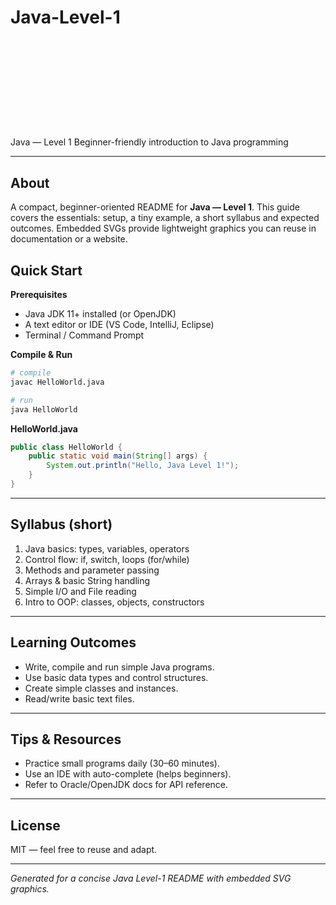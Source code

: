 # Java-Level-1
# <svg xmlns="http://www.w3.org/2000/svg" width="520" height="120" viewBox="0 0 520 120">

  <defs>
    <linearGradient id="g" x1="0" x2="1">
      <stop offset="0" stop-color="#f99"/>
      <stop offset="1" stop-color="#f06"/>
    </linearGradient>
  </defs>
  <rect width="520" height="120" rx="12" fill="#0f172a" />
  <text x="30" y="70" font-family="Segoe UI, Roboto, Arial" font-size="36" fill="url(#g)">Java — Level 1</text>
  <text x="30" y="96" font-family="Segoe UI, Roboto, Arial" font-size="12" fill="#94a3b8">Beginner-friendly introduction to Java programming</text>
</svg>

---

## About

A compact, beginner-oriented README for **Java — Level 1**. This guide covers the essentials: setup, a tiny example, a short syllabus and expected outcomes. Embedded SVGs provide lightweight graphics you can reuse in documentation or a website.

## Quick Start

**Prerequisites**

* Java JDK 11+ installed (or OpenJDK)
* A text editor or IDE (VS Code, IntelliJ, Eclipse)
* Terminal / Command Prompt

**Compile & Run**

```bash
# compile
javac HelloWorld.java

# run
java HelloWorld
```

**HelloWorld.java**

```java
public class HelloWorld {
    public static void main(String[] args) {
        System.out.println("Hello, Java Level 1!");
    }
}
```

---

## Syllabus (short)

1. Java basics: types, variables, operators
2. Control flow: if, switch, loops (for/while)
3. Methods and parameter passing
4. Arrays & basic String handling
5. Simple I/O and File reading
6. Intro to OOP: classes, objects, constructors

---

## Learning Outcomes

* Write, compile and run simple Java programs.
* Use basic data types and control structures.
* Create simple classes and instances.
* Read/write basic text files.

---


## Tips & Resources

* Practice small programs daily (30–60 minutes).
* Use an IDE with auto-complete (helps beginners).
* Refer to Oracle/OpenJDK docs for API reference.

---

## License

MIT — feel free to reuse and adapt.

---

*Generated for a concise Java Level-1 README with embedded SVG graphics.*
